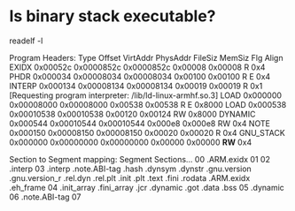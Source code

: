 # Is binary stack executable?
readelf -l <bin>

Program Headers:
  Type           Offset   VirtAddr   PhysAddr   FileSiz MemSiz  Flg Align
  EXIDX          0x00052c 0x0000852c 0x0000852c 0x00008 0x00008 R   0x4
  PHDR           0x000034 0x00008034 0x00008034 0x00100 0x00100 R E 0x4
  INTERP         0x000134 0x00008134 0x00008134 0x00019 0x00019 R   0x1
      [Requesting program interpreter: /lib/ld-linux-armhf.so.3]
  LOAD           0x000000 0x00008000 0x00008000 0x00538 0x00538 R E 0x8000
  LOAD           0x000538 0x00010538 0x00010538 0x00120 0x00124 RW  0x8000
  DYNAMIC        0x000544 0x00010544 0x00010544 0x000e8 0x000e8 RW  0x4
  NOTE           0x000150 0x00008150 0x00008150 0x00020 0x00020 R   0x4
  GNU_STACK      0x000000 0x00000000 0x00000000 0x00000 0x00000 __RW__  0x4

 Section to Segment mapping:
  Segment Sections...
   00     .ARM.exidx
   01
   02     .interp
   03     .interp .note.ABI-tag .hash .dynsym .dynstr .gnu.version .gnu.version_r .rel.dyn .rel.plt .init .plt .text .fini .rodata .ARM.exidx .eh_frame
   04     .init_array .fini_array .jcr .dynamic .got .data .bss
   05     .dynamic
   06     .note.ABI-tag
   07

